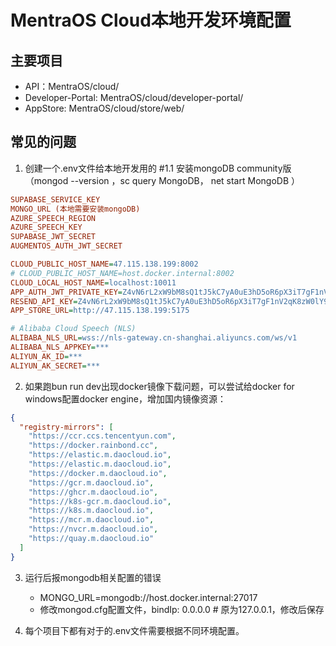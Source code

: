 

# MentraOS Cloud本地开发环境配置

## 主要项目

- API：MentraOS/cloud/
- Developer-Portal: MentraOS/cloud/developer-portal/
- AppStore: MentraOS/cloud/store/web/

## 常见的问题

1. 创建一个.env文件给本地开发用的
#1.1 安装mongoDB community版
（mongod --version ，sc query MongoDB， net start MongoDB ）

```ini
SUPABASE_SERVICE_KEY
MONGO_URL (本地需要安装mongoDB)
AZURE_SPEECH_REGION
AZURE_SPEECH_KEY
SUPABASE_JWT_SECRET
AUGMENTOS_AUTH_JWT_SECRET

CLOUD_PUBLIC_HOST_NAME=47.115.138.199:8002
# CLOUD_PUBLIC_HOST_NAME=host.docker.internal:8002
CLOUD_LOCAL_HOST_NAME=localhost:10011
APP_AUTH_JWT_PRIVATE_KEY=Z4vN6rL2xW9bM8sQ1tJ5kC7yA0uE3hD5oR6pX3iT7gF1nV2qK8zW0lY9mB4cJ7dS
RESEND_API_KEY=Z4vN6rL2xW9bM8sQ1tJ5kC7yA0uE3hD5oR6pX3iT7gF1nV2qK8zW0lY9mB4cJ7dS
APP_STORE_URL=http://47.115.138.199:5175

# Alibaba Cloud Speech (NLS)
ALIBABA_NLS_URL=wss://nls-gateway.cn-shanghai.aliyuncs.com/ws/v1
ALIBABA_NLS_APPKEY=***
ALIYUN_AK_ID=***
ALIYUN_AK_SECRET=***
```

2. 如果跑bun run dev出现docker镜像下载问题，可以尝试给docker for windows配置docker engine，增加国内镜像资源：

```json
{  
  "registry-mirrors": [
    "https://ccr.ccs.tencentyun.com",
    "https://docker.rainbond.cc",
    "https://elastic.m.daocloud.io",
    "https://elastic.m.daocloud.io",
    "https://docker.m.daocloud.io",
    "https://gcr.m.daocloud.io",
    "https://ghcr.m.daocloud.io",
    "https://k8s-gcr.m.daocloud.io",
    "https://k8s.m.daocloud.io",
    "https://mcr.m.daocloud.io",
    "https://nvcr.m.daocloud.io",
    "https://quay.m.daocloud.io"
  ]
}
```

3. 运行后报mongodb相关配置的错误
    - MONGO_URL=mongodb://host.docker.internal:27017
    - 修改mongod.cfg配置文件，bindIp: 0.0.0.0  # 原为127.0.0.1，修改后保存

4. 每个项目下都有对于的.env文件需要根据不同环境配置。

